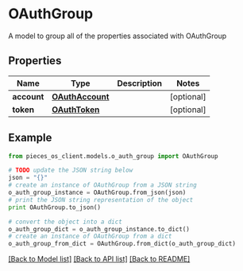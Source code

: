 # OAuthGroup

A model to group all of the properties associated with OAuthGroup

## Properties
Name | Type | Description | Notes
------------ | ------------- | ------------- | -------------
**account** | [**OAuthAccount**](OAuthAccount.md) |  | [optional] 
**token** | [**OAuthToken**](OAuthToken.md) |  | [optional] 

## Example

```python
from pieces_os_client.models.o_auth_group import OAuthGroup

# TODO update the JSON string below
json = "{}"
# create an instance of OAuthGroup from a JSON string
o_auth_group_instance = OAuthGroup.from_json(json)
# print the JSON string representation of the object
print OAuthGroup.to_json()

# convert the object into a dict
o_auth_group_dict = o_auth_group_instance.to_dict()
# create an instance of OAuthGroup from a dict
o_auth_group_from_dict = OAuthGroup.from_dict(o_auth_group_dict)
```
[[Back to Model list]](../README.md#documentation-for-models) [[Back to API list]](../README.md#documentation-for-api-endpoints) [[Back to README]](../README.md)


